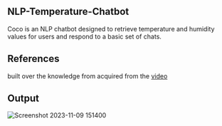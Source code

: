 ## NLP-Temperature-Chatbot
Coco is an NLP chatbot designed to retrieve temperature and humidity values for users and respond to a basic set of chats.
## References
built over the knowledge from acquired from the [video](https://www.youtube.com/watch?v=1lwddP0KUEg)
## Output

![Screenshot 2023-11-09 151400](https://github.com/SadhaSivamx/NLP-Temperature-Chatbot/assets/106687593/60822d97-e0f1-4b02-a639-1d30f929e37f)
